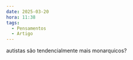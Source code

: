 ```yaml
---
date: 2025-03-20
hora: 11:38
tags:
  - Pensamentos
  - Artigo
---
```


autistas são tendencialmente mais monarquicos?


